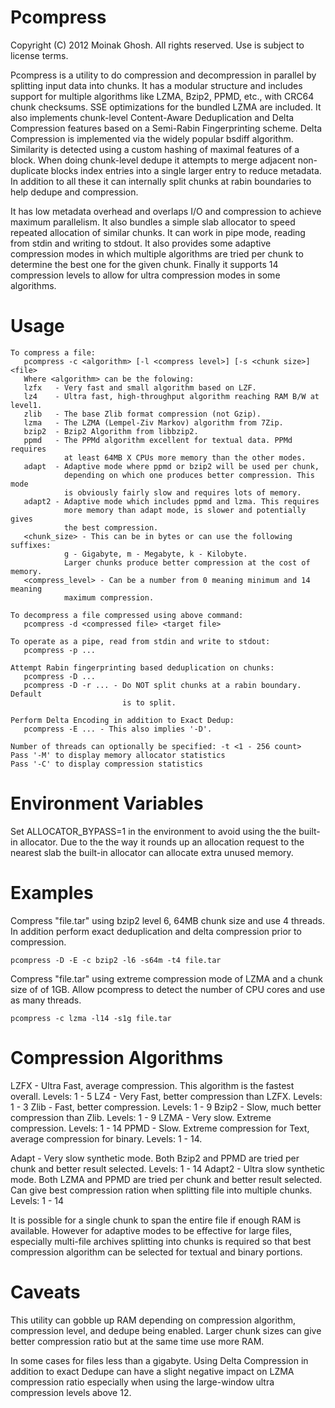 Pcompress
=========

Copyright (C) 2012 Moinak Ghosh. All rights reserved.
Use is subject to license terms.

Pcompress is a utility to do compression and decompression in parallel by
splitting input data into chunks. It has a modular structure and includes
support for multiple algorithms like LZMA, Bzip2, PPMD, etc., with CRC64
chunk checksums. SSE optimizations for the bundled LZMA are included. It
also implements chunk-level Content-Aware Deduplication and Delta
Compression features based on a Semi-Rabin Fingerprinting scheme. Delta
Compression is implemented via the widely popular bsdiff algorithm.
Similarity is detected using a custom hashing of maximal features of a
block. When doing chunk-level dedupe it attempts to merge adjacent
non-duplicate blocks index entries into a single larger entry to reduce
metadata. In addition to all these it can internally split chunks at
rabin boundaries to help dedupe and compression.

It has low metadata overhead and overlaps I/O and compression to achieve
maximum parallelism. It also bundles a simple slab allocator to speed
repeated allocation of similar chunks. It can work in pipe mode, reading
from stdin and writing to stdout. It also provides some adaptive compression
modes in which multiple algorithms are tried per chunk to determine the best
one for the given chunk. Finally it supports 14 compression levels to allow
for ultra compression modes in some algorithms.

Usage
=====

    To compress a file:
       pcompress -c <algorithm> [-l <compress level>] [-s <chunk size>] <file>
       Where <algorithm> can be the folowing:
       lzfx   - Very fast and small algorithm based on LZF.
       lz4    - Ultra fast, high-throughput algorithm reaching RAM B/W at level1.
       zlib   - The base Zlib format compression (not Gzip).
       lzma   - The LZMA (Lempel-Ziv Markov) algorithm from 7Zip.
       bzip2  - Bzip2 Algorithm from libbzip2.
       ppmd   - The PPMd algorithm excellent for textual data. PPMd requires
                at least 64MB X CPUs more memory than the other modes.
       adapt  - Adaptive mode where ppmd or bzip2 will be used per chunk,
                depending on which one produces better compression. This mode
                is obviously fairly slow and requires lots of memory.
       adapt2 - Adaptive mode which includes ppmd and lzma. This requires
                more memory than adapt mode, is slower and potentially gives
                the best compression.
       <chunk_size> - This can be in bytes or can use the following suffixes:
                g - Gigabyte, m - Megabyte, k - Kilobyte.
                Larger chunks produce better compression at the cost of memory.
       <compress_level> - Can be a number from 0 meaning minimum and 14 meaning
                maximum compression.

    To decompress a file compressed using above command:
       pcompress -d <compressed file> <target file>

    To operate as a pipe, read from stdin and write to stdout:
       pcompress -p ...

    Attempt Rabin fingerprinting based deduplication on chunks:
       pcompress -D ...
       pcompress -D -r ... - Do NOT split chunks at a rabin boundary. Default
                             is to split.

    Perform Delta Encoding in addition to Exact Dedup:
       pcompress -E ... - This also implies '-D'.

    Number of threads can optionally be specified: -t <1 - 256 count>
    Pass '-M' to display memory allocator statistics
    Pass '-C' to display compression statistics

Environment Variables
=====================

Set ALLOCATOR_BYPASS=1 in the environment to avoid using the the built-in
allocator. Due to the the way it rounds up an allocation request to the nearest
slab the built-in allocator can allocate extra unused memory.

Examples
========

Compress "file.tar" using bzip2 level 6, 64MB chunk size and use 4 threads. In
addition perform exact deduplication and delta compression prior to compression.

    pcompress -D -E -c bzip2 -l6 -s64m -t4 file.tar

Compress "file.tar" using extreme compression mode of LZMA and a chunk size of
of 1GB. Allow pcompress to detect the number of CPU cores and use as many threads.

    pcompress -c lzma -l14 -s1g file.tar

Compression Algorithms
======================

LZFX	- Ultra Fast, average compression. This algorithm is the fastest overall.
	  Levels: 1 - 5
LZ4	- Very Fast, better compression than LZFX.
	  Levels: 1 - 3
Zlib	- Fast, better compression.
	  Levels: 1 - 9
Bzip2	- Slow, much better compression than Zlib.
	  Levels: 1 - 9
LZMA	- Very slow. Extreme compression.
	  Levels: 1 - 14
PPMD	- Slow. Extreme compression for Text, average compression for binary.
	  Levels: 1 - 14.

Adapt	- Very slow synthetic mode. Both Bzip2 and PPMD are tried per chunk and
	  better result selected.
	  Levels: 1 - 14
Adapt2	- Ultra slow synthetic mode. Both LZMA and PPMD are tried per chunk and
	  better result selected. Can give best compression ration when splitting
	  file into multiple chunks.
	  Levels: 1 - 14

It is possible for a single chunk to span the entire file if enough RAM is
available. However for adaptive modes to be effective for large files, especially
multi-file archives splitting into chunks is required so that best compression
algorithm can be selected for textual and binary portions.

Caveats
=======
This utility can gobble up RAM depending on compression algorithm,
compression level, and dedupe being enabled. Larger chunk sizes can give
better compression ratio but at the same time use more RAM.

In some cases for files less than a gigabyte. Using Delta Compression in addition
to exact Dedupe can have a slight negative impact on LZMA compression ratio
especially when using the large-window ultra compression levels above 12.
